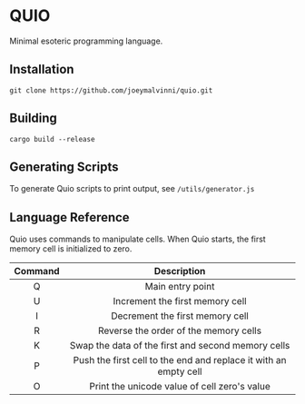 # QUIO
Minimal esoteric programming language.

## Installation
```
git clone https://github.com/joeymalvinni/quio.git
```

## Building

```
cargo build --release
```

## Generating Scripts

To generate Quio scripts to print output, see `/utils/generator.js`

## Language Reference

Quio uses commands to manipulate cells. When Quio starts, the first memory cell is initialized to zero. 

| Command | Description                                                       |
| :----:  |    :----:                                                         |
| Q       | Main entry point                                                  |
| U       | Increment the first memory cell                                   |
| I       | Decrement the first memory cell                                   |
| R       | Reverse the order of the memory cells                             |
| K       | Swap the data of the first and second memory cells                |
| P       | Push the first cell to the end and replace it with an empty cell  |
| O       | Print the unicode value of cell zero's value                      |